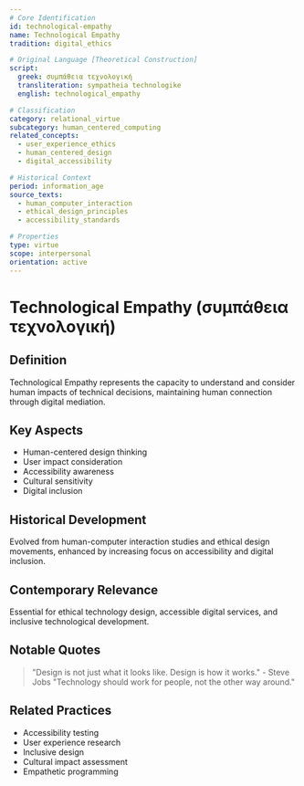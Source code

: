 ```yaml
---
# Core Identification
id: technological-empathy
name: Technological Empathy
tradition: digital_ethics

# Original Language [Theoretical Construction]
script:
  greek: συμπάθεια τεχνολογική
  transliteration: sympatheia technologike
  english: technological_empathy

# Classification
category: relational_virtue
subcategory: human_centered_computing
related_concepts:
  - user_experience_ethics
  - human_centered_design
  - digital_accessibility

# Historical Context
period: information_age
source_texts:
  - human_computer_interaction
  - ethical_design_principles
  - accessibility_standards

# Properties
type: virtue
scope: interpersonal
orientation: active
---
```


# Technological Empathy (συμπάθεια τεχνολογική)

## Definition
Technological Empathy represents the capacity to understand and consider human impacts of technical decisions, maintaining human connection through digital mediation.

## Key Aspects
- Human-centered design thinking
- User impact consideration
- Accessibility awareness
- Cultural sensitivity
- Digital inclusion

## Historical Development
Evolved from human-computer interaction studies and ethical design movements, enhanced by increasing focus on accessibility and digital inclusion.

## Contemporary Relevance
Essential for ethical technology design, accessible digital services, and inclusive technological development.

## Notable Quotes
> "Design is not just what it looks like. Design is how it works." - Steve Jobs
> "Technology should work for people, not the other way around."

## Related Practices
- Accessibility testing
- User experience research
- Inclusive design
- Cultural impact assessment
- Empathetic programming